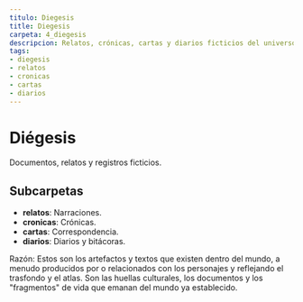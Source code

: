 ```yaml
---
titulo: Diegesis
title: Diegesis
carpeta: 4_diegesis
descripcion: Relatos, crónicas, cartas y diarios ficticios del universo SyV.
tags:
- diegesis
- relatos
- cronicas
- cartas
- diarios
---
```


# Diégesis

Documentos, relatos y registros ficticios.

## Subcarpetas
- **relatos**: Narraciones.
- **cronicas**: Crónicas.
- **cartas**: Correspondencia.
- **diarios**: Diarios y bitácoras.

Razón: Estos son los artefactos y textos que existen dentro del mundo, a menudo producidos por o relacionados con los personajes y reflejando el trasfondo y el atlas. Son las huellas culturales, los documentos y los "fragmentos" de vida que emanan del mundo ya establecido.

